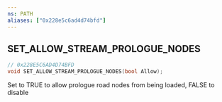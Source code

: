 ```yaml
---
ns: PATH
aliases: ["0x228e5c6ad4d74bfd"]
---
```

## SET_ALLOW_STREAM_PROLOGUE_NODES

```c
// 0x228E5C6AD4D74BFD
void SET_ALLOW_STREAM_PROLOGUE_NODES(bool Allow);
```

Set to TRUE to allow prologue road nodes from being loaded, FALSE to disable

